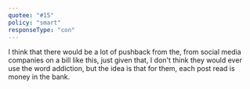 ```yaml
---
quotee: "#15"
policy: "smart"
responseType: "con"
---
```


I think that there would be a lot of pushback from the, from social media companies on a bill like this, just given that, I don't think they would ever use the word addiction, but the idea is that for them, each post read is money in the bank.
